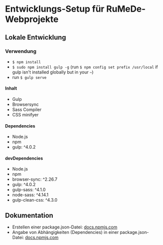 # Entwicklungs-Setup für RuMeDe-Webprojekte

<a name="localdev"></a>
## Lokale Entwicklung

### Verwendung
 - `$ npm install`
 - `$ sudo npm install gulp -g` (run `$ npm config set prefix /usr/local` if gulp isn't installed globally but in your `~`)
 - run `$ gulp serve`
 
#### Inhalt
 - Gulp
 - Browsersync
 - Sass Compiler
 - CSS minifyer

#### Dependencies
 - Node.js
 - npm
 - gulp: ^4.0.2

#### devDependencies
 - Node.js
 - npm
 - browser-sync: ^2.26.7
 - gulp: ^4.0.2
 - gulp-sass: ^4.1.0
 - node-sass: ^4.14.1
 - gulp-clean-css: ^4.3.0

## Dokumentation
* Erstellen einer package.json-Datei: [docs.npmjs.com](https://docs.npmjs.com/creating-a-package-json-file)
* Angabe von Abhängigkeiten (Dependencies) in einer package.json-Datei: [docs.npmjs.com](https://docs.npmjs.com/specifying-dependencies-and-devdependencies-in-a-package-json-file)